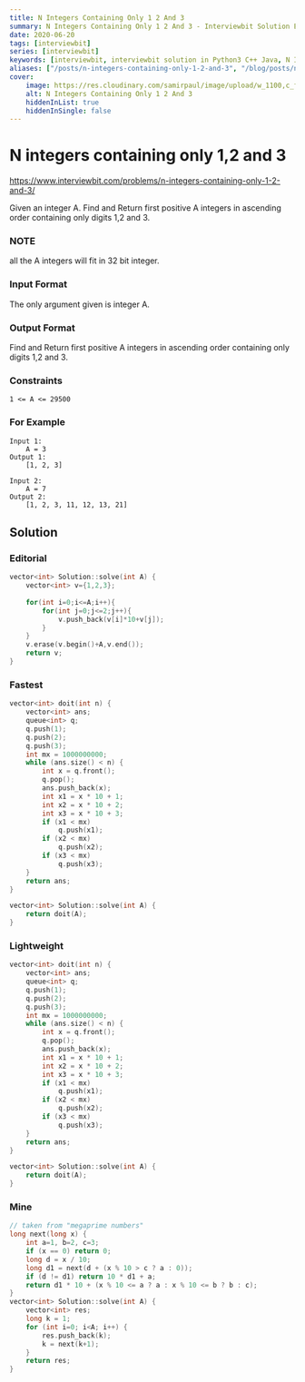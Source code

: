 ```yaml
---
title: N Integers Containing Only 1 2 And 3
summary: N Integers Containing Only 1 2 And 3 - Interviewbit Solution Explained
date: 2020-06-20
tags: [interviewbit]
series: [interviewbit]
keywords: [interviewbit, interviewbit solution in Python3 C++ Java, N Integers Containing Only 1 2 And 3 solution]
aliases: ["/posts/n-integers-containing-only-1-2-and-3", "/blog/posts/n-integers-containing-only-1-2-and-3", "/n-integers-containing-only-1-2-and-3"]
cover:
    image: https://res.cloudinary.com/samirpaul/image/upload/w_1100,c_fit,co_rgb:FFFFFF,l_text:Arial_70_bold:N Integers Containing Only 1 2 And 3 - Solution Explained/problem-solving.webp
    alt: N Integers Containing Only 1 2 And 3
    hiddenInList: true
    hiddenInSingle: false
---
```


# N integers containing only 1,2 and 3

https://www.interviewbit.com/problems/n-integers-containing-only-1-2-and-3/

Given an integer A. Find and Return first positive A integers in ascending order containing only digits 1,2 and 3.

### NOTE

all the A integers will fit in 32 bit integer.

### Input Format

The only argument given is integer A.
### Output Format

Find and Return first positive A integers in ascending order containing only digits 1,2 and 3.
### Constraints
```
1 <= A <= 29500
```
### For Example

```
Input 1:
    A = 3
Output 1:
    [1, 2, 3]

Input 2:
    A = 7
Output 2:
    [1, 2, 3, 11, 12, 13, 21]
```
## Solution
### Editorial
```cpp
vector<int> Solution::solve(int A) {
    vector<int> v={1,2,3};
    
    for(int i=0;i<=A;i++){
        for(int j=0;j<=2;j++){
            v.push_back(v[i]*10+v[j]);
        }
    }
    v.erase(v.begin()+A,v.end());
    return v;
}
```
### Fastest
```cpp
vector<int> doit(int n) {
    vector<int> ans;
    queue<int> q;
    q.push(1);
    q.push(2);
    q.push(3);
    int mx = 1000000000;
    while (ans.size() < n) {
        int x = q.front();
        q.pop();
        ans.push_back(x);
        int x1 = x * 10 + 1;
        int x2 = x * 10 + 2;
        int x3 = x * 10 + 3;
        if (x1 < mx)
            q.push(x1);
        if (x2 < mx)
            q.push(x2);
        if (x3 < mx)
            q.push(x3);
    }
    return ans;
}

vector<int> Solution::solve(int A) {
    return doit(A);
}

```

### Lightweight
```cpp
vector<int> doit(int n) {
    vector<int> ans;
    queue<int> q;
    q.push(1);
    q.push(2);
    q.push(3);
    int mx = 1000000000;
    while (ans.size() < n) {
        int x = q.front();
        q.pop();
        ans.push_back(x);
        int x1 = x * 10 + 1;
        int x2 = x * 10 + 2;
        int x3 = x * 10 + 3;
        if (x1 < mx)
            q.push(x1);
        if (x2 < mx)
            q.push(x2);
        if (x3 < mx)
            q.push(x3);
    }
    return ans;
}

vector<int> Solution::solve(int A) {
    return doit(A);
}

```

### Mine
```cpp
// taken from "megaprime numbers"
long next(long x) {
    int a=1, b=2, c=3;
    if (x == 0) return 0;
    long d = x / 10;
    long d1 = next(d + (x % 10 > c ? a : 0));
    if (d != d1) return 10 * d1 + a;
    return d1 * 10 + (x % 10 <= a ? a : x % 10 <= b ? b : c);
}
vector<int> Solution::solve(int A) {
    vector<int> res;
    long k = 1;
    for (int i=0; i<A; i++) {
        res.push_back(k);
        k = next(k+1);
    }
    return res;
}
```


